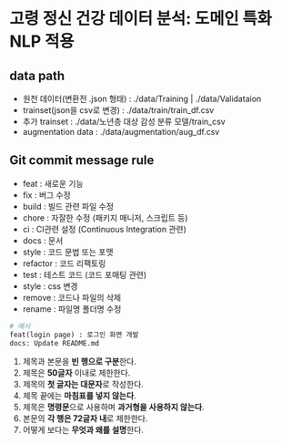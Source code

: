 # 고령 정신 건강 데이터 분석: 도메인 특화 NLP 적용

## data path
- 원천 데이터(변환전 .json 형태) : ./data/Training |  ./data/Validataion
- trainset(json을 csv로 변경) : ./data/train/train_df.csv
- 추가 trainset : ./data/노년층 대상 감성 분류 모델/train_csv
- augmentation data : ./data/augmentation/aug_df.csv

## Git commit message rule

- feat : 새로운 기능
- fix : 버그 수정
- build : 빌드 관련 파일 수정
- chore : 자잘한 수정 (패키지 매니저, 스크립트 등)
- ci : CI관련 설정 (Continuous Integration 관련)
- docs : 문서
- style : 코드 문법 또는 포맷
- refactor : 코드 리팩토링
- test : 테스트 코드 (코드 포매팅 관련)
- style : css 변경
- remove : 코드나 파일의 삭제
- rename : 파일명 폴더명 수정

```python
# 예시
feat(login page) : 로그인 화면 개발
docs: Update README.md
```

1. 제목과 본문을 **빈 행으로 구분**한다.
2. 제목은 **50글자** 이내로 제한한다.
3. 제목의 **첫 글자는 대문자**로 작성한다.
4. 제목 끝에는 **마침표를 넣지 않는다**.
5. 제목은 **명령문**으로 사용하며 **과거형을 사용하지 않는다**.
6. 본문의 **각 행은 72글자 내**로 제한한다.
7. 어떻게 보다는 **무엇과 왜를 설명**한다.
